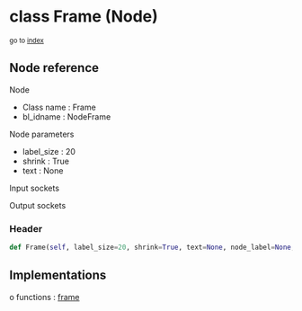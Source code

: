 # class Frame (Node)

<sub>go to [index](/docs/index.md)</sub>

## Node reference

Node
 - Class name : Frame
 - bl_idname : NodeFrame

Node parameters
 - label_size : 20
 - shrink : True
 - text : None

Input sockets

Output sockets

### Header

``` python
def Frame(self, label_size=20, shrink=True, text=None, node_label=None, node_color=None):
```

## Implementations

o functions : [frame](/docs/Shader_classes/frame.md)

